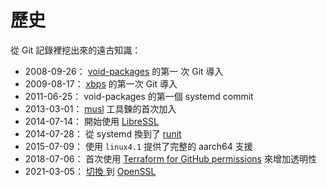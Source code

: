 # 歷史

從 Git 記錄裡挖出來的遠古知識：

- 2008-09-26：
  [void-packages](https://github.com/void-linux/void-packages) 的第一
  次 Git 導入
- 2009-08-17： [xbps](https://github.com/void-linux/xbps) 的第一次 Git
  導入
- 2011-06-25： void-packages 的第一個 systemd commit
- 2013-03-01： [musl](https://musl.libc.org) 工具鍊的首次加入
- 2014-07-14： 開始使用 [LibreSSL](https://www.libressl.org/)
- 2014-07-28： 從 systemd 換到了 [runit](http://smarden.org/runit/)
- 2015-07-09： 使用 `linux4.1` 提供了完整的 aarch64 支援
- 2018-07-06： 首次使用 [Terraform for GitHub
   permissions](https://github.com/void-linux/void-infrastructure/tree/master/terraform)
   來增加透明性
- 2021-03-05： [切換
  ](https://github.com/void-linux/void-packages/commit/d90dba0ae27c4bb22cbb1722f70e4ed6d599e473)
  到 [OpenSSL](https://www.openssl.org/)
